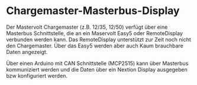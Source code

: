 # Chargemaster-Masterbus-Display

Der Mastervolt Chargemaster (z.B. 12/35, 12/50) verfügt über eine Masterbus Schnittstelle, die an ein Maservolt Easy5 oder RemoteDisplay verbunden werden kann.
Das RemoteDisplay unterstützt zur Zeit noch nicht den Chargemaster.
Über das Easy5 werden aber auch Kaum brauchbare Daten angezeigt.

Über einen Arduino mit CAN Schnittstelle (MCP2515) kann über Masterbus kommuniziert werden und die Daten über ein Nextion Display ausgegeben bzw konfiguriert werden.
